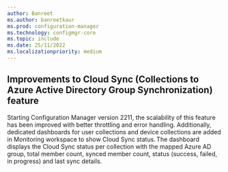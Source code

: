 ```yaml
---
author: Banreet
ms.author: banreetkaur
ms.prod: configuration-manager
ms.technology: configmgr-core
ms.topic: include
ms.date: 25/11/2022
ms.localizationpriority: medium
---
```

<!-- please update author details and remove this comment afterwards-->

## <a name="bkmk_coll_add_group_sync"></a> Improvements to Cloud Sync (Collections to Azure Active Directory Group Synchronization) feature
Starting Configuration Manager version 2211, the scalability of this feature has been improved with better throttling and error handling. Additionally, dedicated dashboards for user collections and device collections are added in Monitoring workspace to show Cloud Sync status. The dashboard displays the Cloud Sync status per collection with the mapped Azure AD group, total member count, synced member count, status (success, failed, in progress) and last sync details. 

<!--For more information, see [Synchronize collections to Azure Active Directory Group](../../clients/manage/collections/synchronize-collections-aadgroup.md).-->

<!--14716797-->
